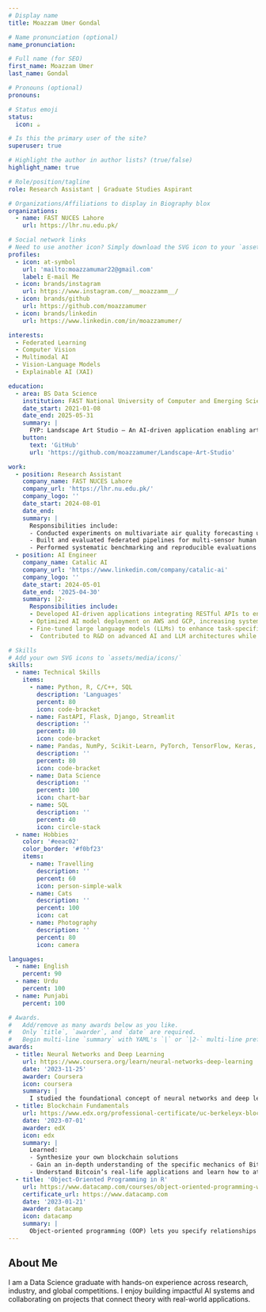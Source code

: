 ```yaml
---
# Display name
title: Moazzam Umer Gondal

# Name pronunciation (optional)
name_pronunciation: 

# Full name (for SEO)
first_name: Moazzam Umer
last_name: Gondal

# Pronouns (optional)
pronouns: 

# Status emoji
status:
  icon: ☕️

# Is this the primary user of the site?
superuser: true

# Highlight the author in author lists? (true/false)
highlight_name: true

# Role/position/tagline
role: Research Assistant | Graduate Studies Aspirant

# Organizations/Affiliations to display in Biography blox
organizations:
  - name: FAST NUCES Lahore
    url: https://lhr.nu.edu.pk/

# Social network links
# Need to use another icon? Simply download the SVG icon to your `assets/media/icons/` folder.
profiles:
  - icon: at-symbol
    url: 'mailto:moazzamumar22@gmail.com'
    label: E-mail Me
  - icon: brands/instagram
    url: https://www.instagram.com/__moazzamm__/
  - icon: brands/github
    url: https://github.com/moazzamumer
  - icon: brands/linkedin
    url: https://www.linkedin.com/in/moazzamumer/

interests:
  - Federated Learning
  - Computer Vision
  - Multimodal AI
  - Vision-Language Models
  - Explainable AI (XAI)

education:
  - area: BS Data Science
    institution: FAST National University of Computer and Emerging Sciences
    date_start: 2021-01-08
    date_end: 2025-05-31
    summary: |
      FYP: Landscape Art Studio – An AI-driven application enabling artists to edit and enhance landscapes through mask processing, image generation, and intuitive customization tools
    button:
      text: 'GitHub'
      url: 'https://github.com/moazzamumer/Landscape-Art-Studio'

work:
  - position: Research Assistant
    company_name: FAST NUCES Lahore
    company_url: 'https://lhr.nu.edu.pk/'
    company_logo: ''
    date_start: 2024-08-01
    date_end: 
    summary: |
      Responsibilities include:
      - Conducted experiments on multivariate air quality forecasting using NeuralProphet, LightGBM, and federated learning frameworks.
      - Built and evaluated federated pipelines for multi-sensor human activity recognition, achieving 85%+ accuracy.
      - Performed systematic benchmarking and reproducible evaluations to support upcoming publications.
  - position: AI Engineer
    company_name: Catalic AI
    company_url: 'https://www.linkedin.com/company/catalic-ai'
    company_logo: ''
    date_start: 2024-05-01
    date_end: '2025-04-30'
    summary: |2-
      Responsibilities include:
      - Developed AI-driven applications integrating RESTful APIs to enable real-time data processing for scalable platforms.
      - Optimized AI model deployment on AWS and GCP, increasing system efficiency in cloud environments.
      - Fine-tuned large language models (LLMs) to enhance task-specific performance in enterprise-level automation systems.
      -  Contributed to R&D on advanced AI and LLM architectures while authoring technical documentation to communicate model innovations and deployment strategies to stakeholders.

# Skills
# Add your own SVG icons to `assets/media/icons/`
skills:
  - name: Technical Skills
    items:
      - name: Python, R, C/C++, SQL
        description: 'Languages'
        percent: 80
        icon: code-bracket
      - name: FastAPI, Flask, Django, Streamlit
        description: ''
        percent: 80
        icon: code-bracket
      - name: Pandas, NumPy, Scikit-Learn, PyTorch, TensorFlow, Keras, OpenCV, Matplotlib, Seaborn
        description: ''
        percent: 80
        icon: code-bracket
      - name: Data Science
        description: ''
        percent: 100
        icon: chart-bar
      - name: SQL
        description: ''
        percent: 40
        icon: circle-stack
  - name: Hobbies
    color: '#eeac02'
    color_border: '#f0bf23'
    items:
      - name: Travelling
        description: ''
        percent: 60
        icon: person-simple-walk
      - name: Cats
        description: ''
        percent: 100
        icon: cat
      - name: Photography
        description: ''
        percent: 80
        icon: camera

languages:
  - name: English
    percent: 90
  - name: Urdu
    percent: 100
  - name: Punjabi
    percent: 100

# Awards.
#   Add/remove as many awards below as you like.
#   Only `title`, `awarder`, and `date` are required.
#   Begin multi-line `summary` with YAML's `|` or `|2-` multi-line prefix and indent 2 spaces below.
awards:
  - title: Neural Networks and Deep Learning
    url: https://www.coursera.org/learn/neural-networks-deep-learning
    date: '2023-11-25'
    awarder: Coursera
    icon: coursera
    summary: |
      I studied the foundational concept of neural networks and deep learning. By the end, I was familiar with the significant technological trends driving the rise of deep learning; build, train, and apply fully connected deep neural networks; implement efficient (vectorized) neural networks; identify key parameters in a neural network’s architecture; and apply deep learning to your own applications.
  - title: Blockchain Fundamentals
    url: https://www.edx.org/professional-certificate/uc-berkeleyx-blockchain-fundamentals
    date: '2023-07-01'
    awarder: edX
    icon: edx
    summary: |
      Learned:
      - Synthesize your own blockchain solutions
      - Gain an in-depth understanding of the specific mechanics of Bitcoin
      - Understand Bitcoin’s real-life applications and learn how to attack and destroy Bitcoin, Ethereum, smart contracts and Dapps, and alternatives to Bitcoin’s Proof-of-Work consensus algorithm
  - title: 'Object-Oriented Programming in R'
    url: https://www.datacamp.com/courses/object-oriented-programming-with-s3-and-r6-in-r
    certificate_url: https://www.datacamp.com
    date: '2023-01-21'
    awarder: datacamp
    icon: datacamp
    summary: |
      Object-oriented programming (OOP) lets you specify relationships between functions and the objects that they can act on, helping you manage complexity in your code. This is an intermediate level course, providing an introduction to OOP, using the S3 and R6 systems. S3 is a great day-to-day R programming tool that simplifies some of the functions that you write. R6 is especially useful for industry-specific analyses, working with web APIs, and building GUIs.
---
```


## About Me

I am a Data Science graduate with hands-on experience across research, industry, and global competitions. I enjoy building impactful AI systems and collaborating on projects that connect theory with real-world applications.
